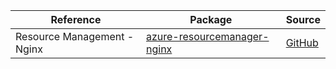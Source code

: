 | Reference | Package | Source |
|---|---|---|
|Resource Management - Nginx|[azure-resourcemanager-nginx](https://repo1.maven.org/maven2/com/azure/resourcemanager/azure-resourcemanager-nginx)|[GitHub](https://github.com/Azure/azure-sdk-for-java/blob/main/sdk/nginx/azure-resourcemanager-nginx)|
